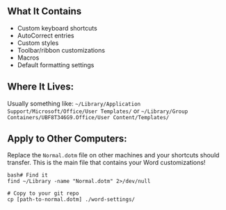 

## What It Contains
- Custom keyboard shortcuts
- AutoCorrect entries
- Custom styles
- Toolbar/ribbon customizations
- Macros
- Default formatting settings

## Where It Lives:
Usually something like:
`~/Library/Application Support/Microsoft/Office/User Templates/`
or
`~/Library/Group Containers/UBF8T346G9.Office/User Content/Templates/`

## Apply to Other Computers:
Replace the `Normal.dotm` file on other machines and your shortcuts should transfer.
This is the main file that contains your Word customizations!

```
bash# Find it
find ~/Library -name "Normal.dotm" 2>/dev/null

# Copy to your git repo
cp [path-to-normal.dotm] ./word-settings/
```